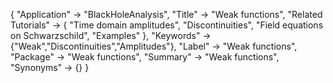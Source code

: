 {
 "Application" -> "BlackHoleAnalysis",
 "Title" -> "Weak functions",
 "Related Tutorials" -> {
     "Time domain amplitudes",
     "Discontinuities",
     "Field equations on Schwarzschild",
     "Examples"
 },
 "Keywords" -> {"Weak","Discontinuities","Amplitudes"},
 "Label" -> "Weak functions",
 "Package" -> "Weak functions",
 "Summary" -> "Weak functions",
 "Synonyms" -> {}
 }
